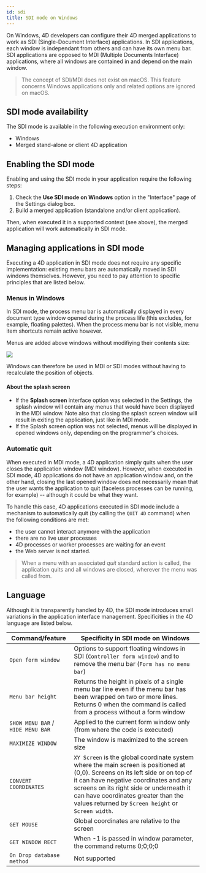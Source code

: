 ```yaml
---
id: sdi
title: SDI mode on Windows 
---
```



On Windows, 4D developers can configure their 4D merged applications to work as SDI (Single-Document Interface) applications. In SDI applications, each window is independant from others and can have its own menu bar. SDI applications are opposed to MDI (Multiple Documents Interface) applications, where all windows are contained in and depend on the main window.

> The concept of SDI/MDI does not exist on macOS. This feature concerns Windows applications only and related options are ignored on macOS.

## SDI mode availability

The SDI mode is available in the following execution environment only:

- Windows
- Merged stand-alone or client 4D application

## Enabling the SDI mode

Enabling and using the SDI mode in your application require the following steps:

1. Check the **Use SDI mode on Windows** option in the "Interface" page of the Settings dialog box.
2. Build a merged application (standalone and/or client application).

Then, when executed it in a supported context (see above), the merged application will work automatically in SDI mode.

## Managing applications in SDI mode

Executing a 4D application in SDI mode does not require any specific implementation: existing menu bars are automatically moved in SDI windows themselves. However, you need to pay attention to specific principles that are listed below.

### Menus in Windows

In SDI mode, the process menu bar is automatically displayed in every document type window opened during the process life (this excludes, for example, floating palettes). When the process menu bar is not visible, menu item shortcuts remain active however.

Menus are added above windows without modifiying their contents size:

![](..assets/en/Menus/sdi1.png)

Windows can therefore be used in MDI or SDI modes without having to recalculate the position of objects.

#### About the splash screen

- If the **Splash screen** interface option was selected in the Settings, the splash window will contain any menus that would have been displayed in the MDI window. Note also that closing the splash screen window will result in exiting the application, just like in MDI mode.
- If the Splash screen option was not selected, menus will be displayed in opened windows only, depending on the programmer's choices.

### Automatic quit

When executed in MDI mode, a 4D application simply quits when the user closes the application window (MDI window). However, when executed in SDI mode, 4D applications do not have an application window and, on the other hand, closing the last opened window does not necessarily mean that the user wants the application to quit (faceless processes can be running, for example) -- although it could be what they want.

To handle this case, 4D applications executed in SDI mode include a mechanism to automatically quit (by calling the `QUIT 4D` command) when the following conditions are met:

- the user cannot interact anymore with the application
- there are no live user processes
- 4D processes or worker processes are waiting for an event
- the Web server is not started.

> When a menu with an associated *quit* standard action is called, the application quits and all windows are closed, wherever the menu was called from.

## Language

Although it is transparently handled by 4D, the SDI mode introduces small variations in the application interface management. Specificities in the 4D language are listed below.

|Command/feature|Specificity in SDI mode on Windows|
|---|---|
|`Open form window`|Options to support floating windows in SDI (`Controller form window`) and to remove the menu bar (`Form has no menu bar`)|
|`Menu bar height`|Returns the height in pixels of a single menu bar line even if the menu bar has been wrapped on two or more lines. Returns 0 when the command is called from a process without a form window|
|`SHOW MENU BAR` / `HIDE MENU BAR`|Applied to the current form window only (from where the code is executed)|
|`MAXIMIZE WINDOW`|The window is maximized to the screen size|
|`CONVERT COORDINATES`|`XY Screen` is the global coordinate system where the main screen is positioned at (0,0). Screens on its left side or on top of it can have negative coordinates and any screens on its right side or underneath it can have coordinates greater than the values returned by `Screen height` or `Screen width`.|
|`GET MOUSE`|Global coordinates are relative to the screen|
|`GET WINDOW RECT`|When -1 is passed in window parameter, the command returns 0;0;0;0|
|`On Drop database method`|Not supported|
